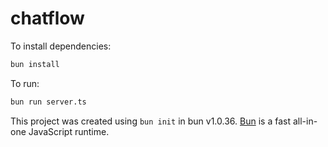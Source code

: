 # chatflow

To install dependencies:

```bash
bun install
```

To run:

```bash
bun run server.ts
```

This project was created using `bun init` in bun v1.0.36. [Bun](https://bun.sh) is a fast all-in-one JavaScript runtime.

